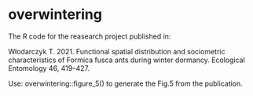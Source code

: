 # overwintering
The R code for the reasearch project published in:

Włodarczyk T. 2021. Functional spatial distribution and sociometric characteristics of Formica fusca ants during winter dormancy.
Ecological Entomology 46, 419–427.

Use: overwintering::figure_5() to generate the Fig.5 from the publication.


